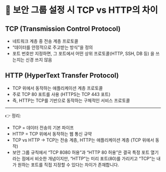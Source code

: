 # 🚀 보안 그룹 설정 시 TCP vs HTTP의 차이

## TCP (Transmission Control Protocol)

- 네트워크 계층 중 전송 계층 프로토콜
- “데이터를 안정적으로 주고받는 방식”을 정의
- 포트 번호만 지정하면, 그 포트에서 어떤 상위 프로토콜(HTTP, SSH, DB 등) 을 쓰는지는 신경 쓰지 않음

## HTTP (HyperText Transfer Protocol)

- TCP 위에서 동작하는 애플리케이션 계층 프로토콜
- 주로 TCP 80 포트를 사용 (HTTPS는 TCP 443 포트)
- 즉, HTTP는 TCP를 기반으로 동작하는 구체적인 서비스 프로토콜

---

👉 정리:

- TCP = 데이터 전송의 기본 파이프
- HTTP = TCP 위에서 동작하는 웹 통신 규약
- TCP vs HTTP → TCP는 전송 계층, HTTP는 애플리케이션 계층 (TCP 위에서 동작)
- 보안 그룹 규칙에서 “TCP 8080 허용”과 “HTTP 80 허용”은 결국 특정 포트 열기라는 점에서 비슷한
  개념이지만, “HTTP”는 미리 포트(80)를 가리키고 “TCP”는 내가 원하는 포트를 직접 지정할 수 있다는
  차이가 존재합니다.
